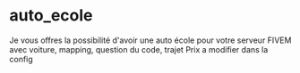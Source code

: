 # auto_ecole
Je vous offres la possibilité d'avoir une auto école pour votre serveur FIVEM avec voiture, mapping, question du code, trajet Prix a modifier dans la config
